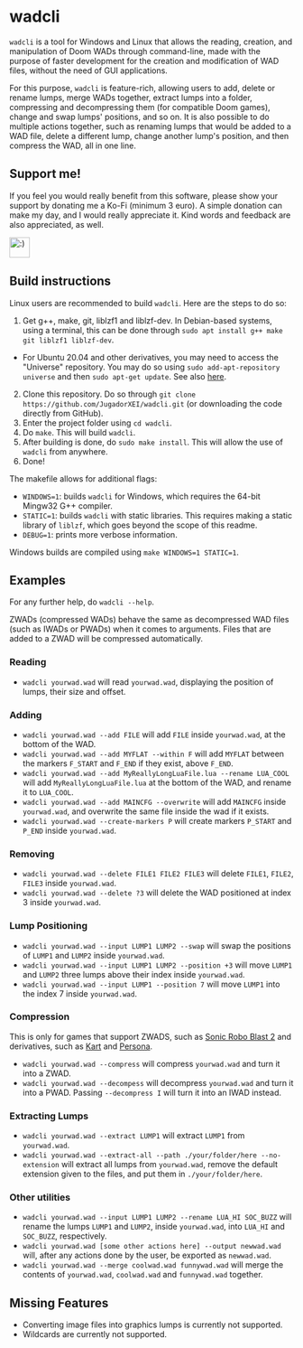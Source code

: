# wadcli

`wadcli` is a tool for Windows and Linux that allows the reading, creation, and manipulation of Doom WADs through command-line, made with the purpose of faster development for the creation and modification of WAD files, without the need of GUI applications.

For this purpose, `wadcli` is feature-rich, allowing users to add, delete or rename lumps, merge WADs together, extract lumps into a folder, compressing and decompressing them (for compatible Doom games), change and swap lumps' positions, and so on. It is also possible to do multiple actions together, such as renaming lumps that would be added to a WAD file, delete a different lump, change another lump's position, and then compress the WAD, all in one line.

## Support me!

If you feel you would really benefit from this software, please show your support by donating me a Ko-Fi (minimum 3 euro). A simple donation can make my day, and I would really appreciate it. Kind words and feedback are also appreciated, as well.

<a href='https://ko-fi.com/jugadorxei' target='_blank'><img height='36' style='border:0px;height:36px;' src='https://az743702.vo.msecnd.net/cdn/kofi3.png?v=0' border='0' alt=':)' /></a>

## Build instructions

Linux users are recommended to build `wadcli`. Here are the steps to do so:

1. Get g++, make, git, liblzf1 and liblzf-dev. In Debian-based systems, using a terminal, this can be done through `sudo apt install g++ make git liblzf1 liblzf-dev`.
  * For Ubuntu 20.04 and other derivatives, you may need to access the "Universe" repository. You may do so using `sudo add-apt-repository universe` and then `sudo apt-get update`. See also [here](https://askubuntu.com/questions/148638/how-do-i-enable-the-universe-repository).
2. Clone this repository. Do so through `git clone https://github.com/JugadorXEI/wadcli.git` (or downloading the code directly from GitHub).
3. Enter the project folder using `cd wadcli`.
4. Do `make`. This will build `wadcli`.
5. After building is done, do `sudo make install`. This will allow the use of `wadcli` from anywhere.
6. Done!

The makefile allows for additional flags:
* `WINDOWS=1`: builds `wadcli` for Windows, which requires the 64-bit Mingw32 G++ compiler.
* `STATIC=1`: builds `wadcli` with static libraries. This requires making a static library of `liblzf`, which goes beyond the scope of this readme.
* `DEBUG=1`: prints more verbose information.

Windows builds are compiled using `make WINDOWS=1 STATIC=1`.

## Examples

For any further help, do `wadcli --help`.

ZWADs (compressed WADs) behave the same as decompressed WAD files (such as IWADs or PWADs) when it comes to arguments. Files that are added to a ZWAD will be compressed automatically.

### Reading

* `wadcli yourwad.wad` will read `yourwad.wad`, displaying the position of lumps, their size and offset.

### Adding

* `wadcli yourwad.wad --add FILE` will add `FILE` inside `yourwad.wad`, at the bottom of the WAD.
* `wadcli yourwad.wad --add MYFLAT --within F` will add `MYFLAT` between the markers `F_START` and `F_END` if they exist, above `F_END`.
* `wadcli yourwad.wad --add MyReallyLongLuaFile.lua --rename LUA_COOL` will add `MyReallyLongLuaFile.lua` at the bottom of the WAD, and rename it to `LUA_COOL`.
* `wadcli yourwad.wad --add MAINCFG --overwrite` will add `MAINCFG` inside `yourwad.wad`, and overwrite the same file inside the wad if it exists.
* `wadcli yourwad.wad --create-markers P` will create markers `P_START` and `P_END` inside `yourwad.wad`.

### Removing

* `wadcli yourwad.wad --delete FILE1 FILE2 FILE3` will delete `FILE1`, `FILE2`, `FILE3` inside `yourwad.wad`.
* `wadcli yourwad.wad --delete ?3` will delete the WAD positioned at index 3 inside `yourwad.wad`.

### Lump Positioning

* `wadcli yourwad.wad --input LUMP1 LUMP2 --swap` will swap the positions of `LUMP1` and `LUMP2` inside `yourwad.wad`.
* `wadcli yourwad.wad --input LUMP1 LUMP2 --position +3` will move `LUMP1` and `LUMP2` three lumps above their index inside `yourwad.wad`.
* `wadcli yourwad.wad --input LUMP1 --position 7` will move `LUMP1` into the index 7 inside `yourwad.wad`.

### Compression

This is only for games that support ZWADS, such as [Sonic Robo Blast 2](https://git.do.srb2.org/STJr/SRB2) and derivatives, such as [Kart](https://git.do.srb2.org/KartKrew/Kart-Public) and [Persona](https://git.do.srb2.org/SinnamonLat/SRB2/tree/srb2p_22).

* `wadcli yourwad.wad --compress` will compress `yourwad.wad` and turn it into a ZWAD.
* `wadcli yourwad.wad --decompess` will decompress `yourwad.wad` and turn it into a PWAD. Passing `--decompress I` will turn it into an IWAD instead.

### Extracting Lumps

* `wadcli yourwad.wad --extract LUMP1` will extract `LUMP1` from `yourwad.wad`.
* `wadcli yourwad.wad --extract-all --path ./your/folder/here --no-extension` will extract all lumps from `yourwad.wad`, remove the default extension given to the files, and put them in `./your/folder/here`.

### Other utilities

* `wadcli yourwad.wad --input LUMP1 LUMP2 --rename LUA_HI SOC_BUZZ` will rename the lumps `LUMP1` and `LUMP2`, inside `yourwad.wad`, into `LUA_HI` and `SOC_BUZZ`, respectively.
* `wadcli yourwad.wad [some other actions here] --output newwad.wad` will, after any actions done by the user, be exported as `newwad.wad`.
* `wadcli yourwad.wad --merge coolwad.wad funnywad.wad` will merge the contents of `yourwad.wad`, `coolwad.wad` and `funnywad.wad` together.

## Missing Features

* Converting image files into graphics lumps is currently not supported.
* Wildcards are currently not supported.
